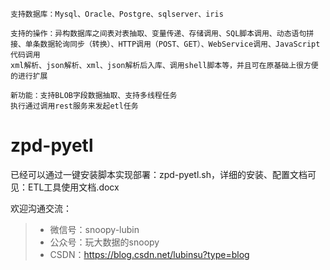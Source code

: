 
```
支持数据库：Mysql、Oracle、Postgre、sqlserver、iris

支持的操作：异构数据库之间表对表抽取、变量传递、存储调用、SQL脚本调用、动态语句拼接、单条数据轮询同步（转换）、HTTP调用（POST、GET）、WebService调用、JavaScript代码调用
xml解析、json解析、xml、json解析后入库、调用shell脚本等，并且可在原基础上很方便的进行扩展

新功能：支持BLOB字段数据抽取、支持多线程任务
执行通过调用rest服务来发起etl任务
```

# zpd-pyetl

已经可以通过一键安装脚本实现部署：zpd-pyetl.sh，详细的安装、配置文档可见：ETL工具使用文档.docx

 欢迎沟通交流：
> * 微信号：snoopy-lubin
> * 公众号：玩大数据的snoopy
> * CSDN：https://blog.csdn.net/lubinsu?type=blog
